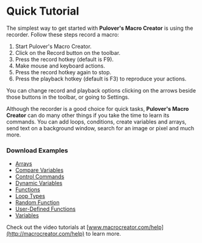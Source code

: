 ﻿# Quick Tutorial

The simplest way to get started with **Pulover's Macro Creator** is using the recorder. Follow these steps record a macro:

1. Start Pulover's Macro Creator.
2. Click on the Record button on the toolbar.
3. Press the record hotkey (default is F9).
4. Make mouse and keyboard actions.
5. Press the record hotkey again to stop.
6. Press the playback hotkey (default is F3) to reproduce your actions.

You can change record and playback options clicking on the arrows beside those buttons in the toolbar, or going to Settings.

Although the recorder is a good choice for quick tasks, **Pulover's Macro Creator** can do many other things if you take the time to learn its commands. You can add loops, conditions, create variables and arrays, send text on a background window, search for an image or pixel and much more.

### Download Examples

* [Arrays](Examples/Arrays.pmc)
* [Compare Variables](Examples/CompareVars.pmc)
* [Control Commands](Examples/ControlCmd.pmc)
* [Dynamic Variables](Examples/DynamicVars.pmc)
* [Functions](Examples/Functions.pmc)
* [Loop Types](Examples/LoopTypes.pmc)
* [Random Function](Examples/RandomFunction.pmc)
* [User-Defined Functions](Examples/UserFunctions.pmc)
* [Variables](Examples/Variables.pmc)

Check out the video tutorials at [www.macrocreator.com/help](http://macrocreator.com/help) to learn more.